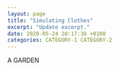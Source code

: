 ```yaml
---
layout: page
title: "Simulating Clothes"
excerpt: "Update excerpt."
date: 2020-05-24 20:17:38 +0100
categories: CATEGORY-1 CATEGORY-2
---
```


A GARDEN
